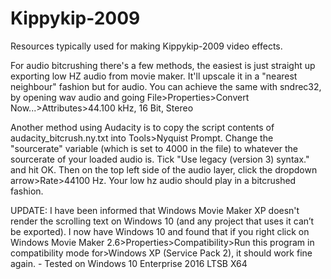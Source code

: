 # Kippykip-2009
 Resources typically used for making Kippykip-2009 video effects.
 
 For audio bitcrushing there's a few methods, the easiest is just straight up exporting low HZ audio from movie maker. It'll upscale it in a "nearest neighbour" fashion but for audio.
 You can achieve the same with sndrec32, by opening wav audio and going File>Properties>Convert Now...>Attributes>44.100 kHz, 16 Bit, Stereo
 
 Another method using Audacity is to copy the script contents of audacity_bitcrush.ny.txt into Tools>Nyquist Prompt. Change the "sourcerate" variable (which is set to 4000 in the file)
 to whatever the sourcerate of your loaded audio is. Tick "Use legacy (version 3) syntax." and hit OK.
 Then on the top left side of the audio layer, click the dropdown arrow>Rate>44100 Hz.
 Your low hz audio should play in a bitcrushed fashion.  
 
UPDATE: I have been informed that Windows Movie Maker XP doesn't render the scrolling text on Windows 10 (and any project that uses it can’t be exported). I now have Windows 10 and found that if you right click on Windows Movie Maker 2.6>Properties>Compatibility>Run this program in compatibility mode for>Windows XP (Service Pack 2), it should work fine again. - Tested on Windows 10 Enterprise 2016 LTSB X64
